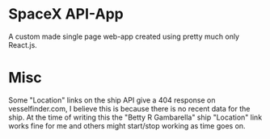 # SpaceX API-App

A custom made single page web-app created using pretty much only React.js.

# Misc

Some "Location" links on the ship API give a 404 response on vesselfinder.com, I believe this is because there is no recent data for the ship.
At the time of writing this the "Betty R Gambarella" ship "Location" link works fine for me and others might start/stop working as time goes on.
